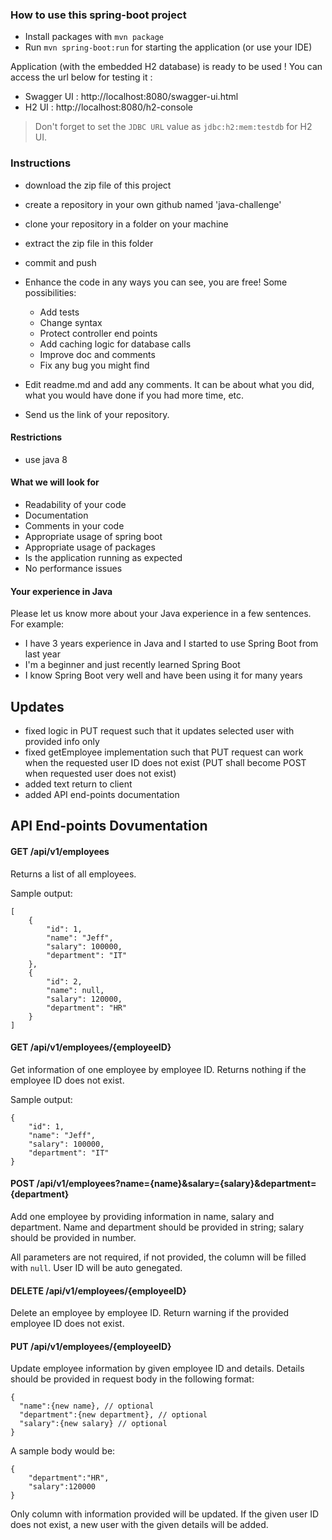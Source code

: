 ### How to use this spring-boot project

- Install packages with `mvn package`
- Run `mvn spring-boot:run` for starting the application (or use your IDE)

Application (with the embedded H2 database) is ready to be used ! You can access the url below for testing it :

- Swagger UI : http://localhost:8080/swagger-ui.html
- H2 UI : http://localhost:8080/h2-console

> Don't forget to set the `JDBC URL` value as `jdbc:h2:mem:testdb` for H2 UI.

### Instructions

- download the zip file of this project
- create a repository in your own github named 'java-challenge'
- clone your repository in a folder on your machine
- extract the zip file in this folder
- commit and push

- Enhance the code in any ways you can see, you are free! Some possibilities:
  - Add tests
  - Change syntax
  - Protect controller end points
  - Add caching logic for database calls
  - Improve doc and comments
  - Fix any bug you might find
- Edit readme.md and add any comments. It can be about what you did, what you would have done if you had more time, etc.
- Send us the link of your repository.

#### Restrictions

- use java 8

#### What we will look for

- Readability of your code
- Documentation
- Comments in your code
- Appropriate usage of spring boot
- Appropriate usage of packages
- Is the application running as expected
- No performance issues

#### Your experience in Java

Please let us know more about your Java experience in a few sentences. For example:

- I have 3 years experience in Java and I started to use Spring Boot from last year
- I'm a beginner and just recently learned Spring Boot
- I know Spring Boot very well and have been using it for many years

## Updates

- fixed logic in PUT request such that it updates selected user with provided info only
- fixed getEmployee implementation such that PUT request can work when the requested user ID does not exist (PUT shall become POST when requested user does not exist)
- added text return to client
- added API end-points documentation

## API End-points Dovumentation

#### GET /api/v1/employees

Returns a list of all employees.

Sample output:

```
[
    {
        "id": 1,
        "name": "Jeff",
        "salary": 100000,
        "department": "IT"
    },
    {
        "id": 2,
        "name": null,
        "salary": 120000,
        "department": "HR"
    }
]
```

#### GET /api/v1/employees/{employeeID}

Get information of one employee by employee ID. Returns nothing if the employee ID does not exist.

Sample output:

```
{
    "id": 1,
    "name": "Jeff",
    "salary": 100000,
    "department": "IT"
}
```

#### POST /api/v1/employees?name={name}&salary={salary}&department={department}

Add one employee by providing information in name, salary and department. Name and department should be provided in string; salary should be provided in number.

All parameters are not required, if not provided, the column will be filled with `null`. User ID will be auto genegated.

#### DELETE /api/v1/employees/{employeeID}

Delete an employee by employee ID. Return warning if the provided employee ID does not exist.

#### PUT /api/v1/employees/{employeeID}

Update employee information by given employee ID and details. Details should be provided in request body in the following format:

```
{
  "name":{new name}, // optional
  "department":{new department}, // optional
  "salary":{new salary} // optional
}
```

A sample body would be:

```
{
    "department":"HR",
    "salary":120000
}
```

Only column with information provided will be updated. If the given user ID does not exist, a new user with the given details will be added.
